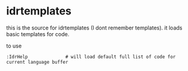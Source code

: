 # idrtemplates

this is the source for idrtemplates (I dont remember templates). it loads basic templates for code.

to use

```
:IdrHelp              # will load default full list of code for current language buffer
```
